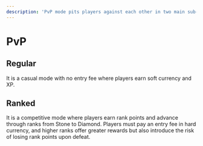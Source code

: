 ```yaml
---
description: 'PvP mode pits players against each other in two main sub-modes:'
---
```


# PvP

## Regular

It is a casual mode with no entry fee where players earn soft currency and XP.

## Ranked

It is a competitive mode where players earn rank points and advance through ranks from Stone to Diamond. Players must pay an entry fee in hard currency, and higher ranks offer greater rewards but also introduce the risk of losing rank points upon defeat.
